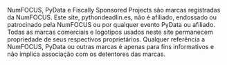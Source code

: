 
<p>NumFOCUS, PyData e Fiscally Sponsored Projects são marcas registradas da NumFOCUS. Este site, pythondeadlin.es, não é afiliado, endossado ou patrocinado pela NumFOCUS ou por qualquer evento PyData ou afiliado. Todas as marcas comerciais e logotipos usados neste site permanecem propriedade de seus respectivos proprietários. Qualquer referência a NumFOCUS, PyData ou outras marcas é apenas para fins informativos e não implica associação com os detentores das marcas.</p>
